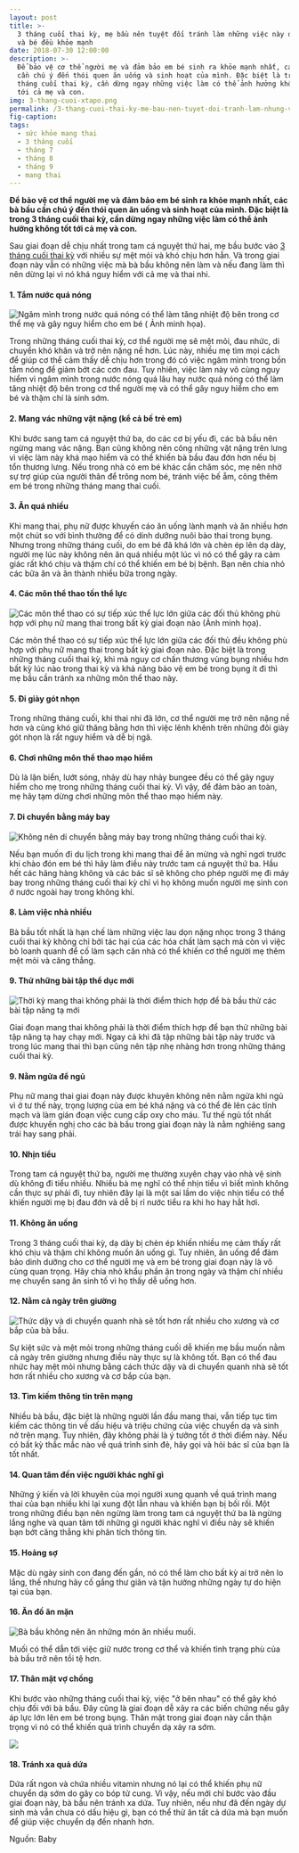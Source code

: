 ```yaml
---
layout: post
title: >-
  3 tháng cuối thai kỳ, mẹ bầu nên tuyệt đối tránh làm những việc này để cả mẹ
  và bé đều khỏe mạnh
date: 2018-07-30 12:00:00
description: >-
  Để bảo vệ cơ thể người mẹ và đảm bảo em bé sinh ra khỏe mạnh nhất, các bà bầu
  cần chú ý đến thói quen ăn uống và sinh hoạt của mình. Đặc biệt là trong 3
  tháng cuối thai kỳ, cần dừng ngay những việc làm có thể ảnh hưởng không tốt
  tới cả mẹ và con.
img: 3-thang-cuoi-xtapo.png
permalink: /3-thang-cuoi-thai-ky-me-bau-nen-tuyet-doi-tranh-lam-nhung-viec-nay-de-me-va-be-deu-khoe-manh/
fig-caption:
tags:
  - sức khỏe mang thai
  - 3 tháng cuối
  - tháng 7
  - tháng 8
  - tháng 9
  - mang thai
---
```


**Để bảo vệ cơ thể người mẹ v&agrave; đảm bảo em b&eacute; sinh ra khỏe mạnh nhất, c&aacute;c b&agrave; bầu cần ch&uacute; &yacute; đến th&oacute;i quen ăn uống v&agrave; sinh hoạt của m&igrave;nh. Đặc biệt l&agrave; trong 3 th&aacute;ng cuối thai kỳ, cần dừng ngay những việc l&agrave;m c&oacute; thể ảnh hưởng kh&ocirc;ng tốt tới cả mẹ v&agrave; con.**

Sau giai đoạn dễ chịu nhất trong tam c&aacute; nguyệt thứ hai, mẹ bầu bước v&agrave;o [3 th&aacute;ng cuối thai kỳ](/7-dieu-ban-can-lam-de-3-thang-cuoi-thai-ky-thoai-mai/) với nhiều sự mệt mỏi v&agrave; kh&oacute; chịu hơn hẳn. V&agrave; trong giai đoạn n&agrave;y vẫn c&oacute; những việc m&agrave; b&agrave; bầu kh&ocirc;ng n&ecirc;n l&agrave;m v&agrave; nếu đang l&agrave;m th&igrave; n&ecirc;n dừng lại v&igrave; n&oacute; kh&aacute; nguy hiểm với cả mẹ v&agrave; thai nhi.

#### 1. Tắm nước qu&aacute; n&oacute;ng

![Ngâm mình trong nước quá nóng có thể làm tăng nhiệt độ bên trong cơ thể mẹ và gây nguy hiểm cho em bé ( Ảnh minh họa).](/uploads/tam-nong-xtapo.jpg "Ngâm mình trong nước quá nóng có thể làm tăng nhiệt độ bên trong cơ thể mẹ và gây nguy hiểm cho em bé")

Trong những th&aacute;ng cuối thai kỳ, cơ thể người mẹ sẽ mệt mỏi, đau nhức, di chuyển kh&oacute; khăn v&agrave; trở n&ecirc;n nặng nề hơn. L&uacute;c n&agrave;y, nhiều mẹ t&igrave;m mọi c&aacute;ch để gi&uacute;p cơ thể cảm thấy dễ chịu hơn trong đ&oacute; c&oacute; việc ng&acirc;m m&igrave;nh trong bồn tắm n&oacute;ng để giảm bớt c&aacute;c cơn đau. Tuy nhi&ecirc;n, việc l&agrave;m n&agrave;y v&ocirc; c&ugrave;ng nguy hiểm v&igrave; ng&acirc;m m&igrave;nh trong nước n&oacute;ng qu&aacute; l&acirc;u hay nước qu&aacute; n&oacute;ng c&oacute; thể l&agrave;m tăng nhiệt độ b&ecirc;n trong cơ thể người mẹ v&agrave; c&oacute; thể g&acirc;y nguy hiểm cho em b&eacute; v&agrave; thậm ch&iacute; l&agrave; sinh sớm.

#### 2. Mang v&aacute;c những vật nặng (kể cả bế trẻ em)

Khi bước sang tam c&aacute; nguyệt thứ ba, do c&aacute;c cơ bị yếu đi, c&aacute;c b&agrave; bầu n&ecirc;n ngừng mang v&aacute;c nặng. Bạn cũng kh&ocirc;ng n&ecirc;n c&otilde;ng những vật nặng tr&ecirc;n lưng v&igrave; việc l&agrave;m n&agrave;y kh&aacute; mạo hiểm v&agrave; c&oacute; thể khiến b&agrave; bầu đau đớn hơn nếu bị tổn thương lưng. Nếu trong nh&agrave; c&oacute; em b&eacute; kh&aacute;c cần chăm s&oacute;c, mẹ n&ecirc;n nhờ sự trợ gi&uacute;p của người th&acirc;n để tr&ocirc;ng nom b&eacute;, tr&aacute;nh việc bế ẵm, c&otilde;ng th&ecirc;m em b&eacute; trong những th&aacute;ng mang thai cuối.

#### 3. Ăn qu&aacute; nhiều

Khi mang thai, phụ nữ được khuyến c&aacute;o ăn uống l&agrave;nh mạnh v&agrave; ăn nhiều hơn một ch&uacute;t so với b&igrave;nh thường để c&oacute; dinh dưỡng nu&ocirc;i b&agrave;o thai trong bụng. Nhưng trong những th&aacute;ng cuối, do em b&eacute; đ&atilde; kh&aacute; lớn v&agrave; ch&egrave;n &eacute;p l&ecirc;n dạ d&agrave;y, người mẹ l&uacute;c n&agrave;y kh&ocirc;ng n&ecirc;n ăn qu&aacute; nhiều một l&uacute;c v&igrave; n&oacute; c&oacute; thể g&acirc;y ra cảm gi&aacute;c rất kh&oacute; chịu v&agrave; thậm ch&iacute; c&oacute; thể khiến em b&eacute; bị bệnh. Bạn n&ecirc;n chia nhỏ c&aacute;c bữa ăn v&agrave; ăn th&agrave;nh nhiều bữa trong ng&agrave;y.

#### 4. C&aacute;c m&ocirc;n thể thao tốn thể lực

![Các môn thể thao có sự tiếp xúc thể lực lớn giữa các đối thủ không phù hợp với phụ nữ mang thai trong bất kỳ giai đoạn nào (Ảnh minh họa).](/uploads/the-duc-me-bau-xtapo.jpg "Các môn thể thao có sự tiếp xúc thể lực lớn giữa các đối thủ không phù hợp với phụ nữ mang thai trong bất kỳ giai đoạn nào.")

C&aacute;c m&ocirc;n thể thao c&oacute; sự tiếp x&uacute;c thể lực lớn giữa c&aacute;c đối thủ đều kh&ocirc;ng ph&ugrave; hợp với phụ nữ mang thai trong bất kỳ giai đoạn n&agrave;o. Đặc biệt l&agrave; trong những th&aacute;ng cuối thai kỳ, khi m&agrave; nguy cơ chấn thương v&ugrave;ng bụng nhiều hơn bất kỳ l&uacute;c n&agrave;o trong thai kỳ v&agrave; khả năng bảo vệ em b&eacute; trong bụng &iacute;t đi th&igrave; mẹ bầu cần tr&aacute;nh xa những m&ocirc;n thể thao n&agrave;y.

#### 5. Đi gi&agrave;y g&oacute;t nhọn

Trong những th&aacute;ng cuối, khi thai nhi đ&atilde; lớn, cơ thể người mẹ trở n&ecirc;n nặng nề hơn v&agrave; cũng kh&oacute; giữ thăng bằng hơn th&igrave; việc l&ecirc;nh kh&ecirc;nh tr&ecirc;n những đ&ocirc;i gi&agrave;y g&oacute;t nhọn l&agrave; rất nguy hiểm v&agrave; dễ bị ng&atilde;.

#### 6. Chơi những m&ocirc;n thể thao mạo hiểm

D&ugrave; l&agrave; lặn biển, lướt s&oacute;ng, nhảy d&ugrave; hay nhảy bungee đều c&oacute; thể g&acirc;y nguy hiểm cho mẹ trong những th&aacute;ng cuối thai kỳ. V&igrave; vậy, để đảm bảo an to&agrave;n, mẹ h&atilde;y tạm dừng chơi những m&ocirc;n thể thao mạo hiểm n&agrave;y.

#### 7. Di chuyển bằng m&aacute;y bay

![Không nên di chuyển bằng máy bay trong những tháng cuối thai kỳ.](/uploads/me-bau-di-may-bay-xtapo.jpg "Không nên di chuyển bằng máy bay trong những tháng cuối thai kỳ.")

Nếu bạn muốn đi du lịch trong khi mang thai để ăn mừng v&agrave; nghỉ ngơi trước khi ch&agrave;o đ&oacute;n em b&eacute; th&igrave; h&atilde;y l&agrave;m điều n&agrave;y trước tam c&aacute; nguyệt thứ ba. Hầu hết c&aacute;c h&atilde;ng h&agrave;ng kh&ocirc;ng v&agrave; c&aacute;c b&aacute;c sĩ sẽ kh&ocirc;ng cho ph&eacute;p người mẹ đi m&aacute;y bay trong những th&aacute;ng cuối thai kỳ chỉ v&igrave; họ kh&ocirc;ng muốn người mẹ sinh con ở nước ngo&agrave;i hay trong kh&ocirc;ng kh&iacute;.

#### 8. L&agrave;m việc nh&agrave; nhiều

B&agrave; bầu tốt nhất l&agrave; hạn chế l&agrave;m những việc lau dọn nặng nhọc trong 3 th&aacute;ng cuối thai kỳ kh&ocirc;ng chỉ bởi t&aacute;c hại của c&aacute;c h&oacute;a chất l&agrave;m sạch m&agrave; c&ograve;n v&igrave; việc b&ograve; loanh quanh để cố l&agrave;m sạch căn nh&agrave; c&oacute; thể khiến cơ thể người mẹ th&ecirc;m mệt mỏi v&agrave; căng thẳng.

#### 9. Thử những b&agrave;i tập thể dục mới

![Thời kỳ mang thai không phải là thời điểm thích hợp để bà bầu thử các bài tập nâng tạ mới](/uploads/ba-bau-tap-ta-xtapo.jpg "Thời kỳ mang thai không phải là thời điểm thích hợp để bà bầu thử các bài tập nâng tạ mới")

Giai đoạn mang thai kh&ocirc;ng phải l&agrave; thời điểm th&iacute;ch hợp để bạn thử những b&agrave;i tập n&acirc;ng tạ hay chạy mới. Ngay cả khi đ&atilde; tập những b&agrave;i tập n&agrave;y trước v&agrave; trong l&uacute;c mang thai th&igrave; bạn cũng n&ecirc;n tập nhẹ nh&agrave;ng hơn trong những th&aacute;ng cuối thai kỳ.

#### 9. Nằm ngửa để ngủ

Phụ nữ mang thai giai đoạn n&agrave;y được khuy&ecirc;n kh&ocirc;ng n&ecirc;n nằm ngửa khi ngủ v&igrave; ở tư thế n&agrave;y, trọng lượng của em b&eacute; kh&aacute; nặng v&agrave; c&oacute; thể đ&egrave; l&ecirc;n c&aacute;c tĩnh mạch v&agrave; l&agrave;m gi&aacute;n đoạn việc cung cấp oxy cho m&aacute;u. Tư thế ngủ tốt nhất được khuyến nghị cho c&aacute;c b&agrave; bầu trong giai đoạn n&agrave;y l&agrave; nằm nghi&ecirc;ng sang tr&aacute;i hay sang phải.

#### 10. Nhịn tiểu

Trong tam c&aacute; nguyệt thứ ba, người mẹ thường xuy&ecirc;n chạy v&agrave;o nh&agrave; vệ sinh d&ugrave; kh&ocirc;ng đi tiểu nhiều. Nhiều b&agrave; mẹ nghĩ c&oacute; thể nhịn tiểu v&igrave; biết m&igrave;nh kh&ocirc;ng cần thực sự phải đi, tuy nhi&ecirc;n đ&acirc;y lại l&agrave; một sai lầm do việc nhịn tiểu c&oacute; thể khiến người mẹ bị đau đớn v&agrave; dễ bị rỉ nước tiểu ra khi ho hay hắt hơi.

#### 11. Kh&ocirc;ng ăn uống

Trong 3 th&aacute;ng cuối thai kỳ, dạ d&agrave;y bị ch&egrave;n &eacute;p khiến nhiều mẹ cảm thấy rất kh&oacute; chịu v&agrave; thậm ch&iacute; kh&ocirc;ng muốn ăn uống g&igrave;. Tuy nhi&ecirc;n, ăn uống để đảm bảo dinh dưỡng cho cơ thể người mẹ v&agrave; em b&eacute; trong giai đoạn n&agrave;y l&agrave; v&ocirc; c&ugrave;ng quan trọng. H&atilde;y chia nhỏ khẩu phần ăn trong ng&agrave;y v&agrave; thậm ch&iacute; nhiều mẹ chuyển sang ăn sinh tố v&igrave; họ thấy dễ uống hơn.

#### 12. Nằm cả ng&agrave;y tr&ecirc;n giường

![Thức dậy và di chuyển quanh nhà sẽ tốt hơn rất nhiều cho xương và cơ bắp của bà bầu.](/uploads/ba-bau-ngu-nhieu-co-tot-khong-xtapo.jpg "Thức dậy và di chuyển quanh nhà sẽ tốt hơn rất nhiều cho xương và cơ bắp của bà bầu.")

Sự kiệt sức v&agrave; mệt mỏi trong những th&aacute;ng cuối dễ khiến mẹ bầu muốn nằm cả ng&agrave;y tr&ecirc;n giường nhưng điều n&agrave;y thực sự l&agrave; kh&ocirc;ng tốt. Bạn c&oacute; thể đau nhức hay mệt mỏi nhưng bằng c&aacute;ch thức dậy v&agrave; di chuyển quanh nh&agrave; sẽ tốt hơn rất nhiều cho xương v&agrave; cơ bắp của bạn.

#### 13. T&igrave;m kiếm th&ocirc;ng tin tr&ecirc;n mạng

Nhiều b&agrave; bầu, đặc biệt l&agrave; những người lần đầu mang thai, vẫn tiếp tục t&igrave;m kiếm c&aacute;c th&ocirc;ng tin về dấu hiệu v&agrave; triệu chứng của việc chuyển dạ v&agrave; sinh nở tr&ecirc;n mạng. Tuy nhi&ecirc;n, đ&acirc;y kh&ocirc;ng phải l&agrave; &yacute; tưởng tốt ở thời điểm n&agrave;y. Nếu c&oacute; bất kỳ thắc mắc n&agrave;o về qu&aacute; tr&igrave;nh sinh đẻ, h&atilde;y gọi v&agrave; hỏi b&aacute;c sĩ của bạn l&agrave; tốt nhất.

#### 14. Quan t&acirc;m đến việc người kh&aacute;c nghĩ g&igrave;

Những &yacute; kiến v&agrave; lời khuy&ecirc;n của mọi người xung quanh về qu&aacute; tr&igrave;nh mang thai của bạn nhiều khi lại xung đột lẫn nhau v&agrave; khiến bạn bị bối rối. Một trong những điều bạn n&ecirc;n ngừng l&agrave;m trong tam c&aacute; nguyệt thứ ba l&agrave; ngừng lắng nghe v&agrave; quan t&acirc;m tới những g&igrave; người kh&aacute;c nghĩ v&igrave; điều n&agrave;y sẽ khiến bạn bớt căng thẳng khi ph&acirc;n t&iacute;ch th&ocirc;ng tin.

#### 15. Hoảng sợ

Mặc d&ugrave; ng&agrave;y sinh con đang đến gần, n&oacute; c&oacute; thể l&agrave;m cho bất kỳ ai trở n&ecirc;n lo lắng, thế nhưng h&atilde;y cố gắng thư gi&atilde;n v&agrave; tận hưởng những ng&agrave;y tự do hiện tại của bạn.

#### 16. Ăn đồ ăn mặn

![Bà bầu không nên ăn những món ăn nhiều muối.](/uploads/ba-bau-an-do-an-man-xtapo.jpg "Bà bầu không nên ăn những món ăn nhiều muối.")

Muối c&oacute; thể dẫn tới việc giữ nước trong cơ thể v&agrave; khiến t&igrave;nh trạng ph&ugrave; của b&agrave; bầu trở n&ecirc;n tồi tệ hơn.

#### 17. Th&acirc;n mật vợ chồng

Khi bước v&agrave;o những th&aacute;ng cuối thai kỳ, việc "ở b&ecirc;n nhau" c&oacute; thể g&acirc;y kh&oacute; chịu đối với b&agrave; bầu. Đ&acirc;y cũng l&agrave; giai đoạn dễ xảy ra c&aacute;c biến chứng nếu g&acirc;y &aacute;p lực lớn l&ecirc;n em b&eacute; trong bụng. Th&acirc;n mật trong giai đoạn n&agrave;y cần thận trọng v&igrave; n&oacute; c&oacute; thể khiến qu&aacute; tr&igrave;nh chuyển dạ xảy ra sớm.

![](/uploads/ba-bau-trai-thom-xtapo.png)

#### 18. Tr&aacute;nh xa quả dứa

Dứa rất ngon v&agrave; chứa nhiều vitamin nhưng n&oacute; lại c&oacute; thể khiến phụ nữ chuyển dạ sớm do g&acirc;y co b&oacute;p tử cung. V&igrave; vậy, nếu mới chỉ bước v&agrave;o đầu giai đoạn n&agrave;y, b&agrave; bầu n&ecirc;n tr&aacute;nh xa dứa. Tuy nhi&ecirc;n, nếu như đ&atilde; đến ng&agrave;y dự sinh m&agrave; vẫn chưa c&oacute; dấu hiệu g&igrave;, bạn c&oacute; thể thử ăn tất cả dứa m&agrave; bạn muốn để gi&uacute;p việc chuyển dạ đến nhanh hơn.

Nguồn: Baby